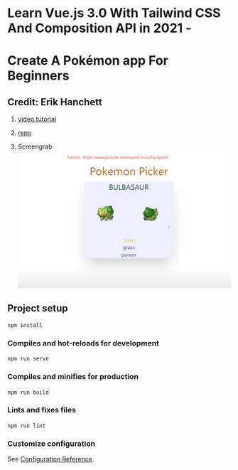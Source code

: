 # Learn Vue.js 3.0 With Tailwind CSS And Composition API in 2021 -
# Create A Pokémon app For Beginners
## Credit: Erik Hanchett
1. [video tutorial ](https://www.youtube.com/channel/UCshZ3rdoCLjDYuTR_RBubzw)

2. [repo ](https://github.com/ErikCH/PokemonVue.git)

3. Screengrab <br>![screengrab](./screengrab.png  "Create A Pokémon app For Beginners")



## Project setup
```
npm install
```

### Compiles and hot-reloads for development
```
npm run serve
```

### Compiles and minifies for production
```
npm run build
```

### Lints and fixes files
```
npm run lint
```

### Customize configuration
See [Configuration Reference](https://cli.vuejs.org/config/).

